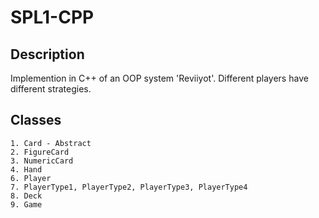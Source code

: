 # SPL1-CPP

## Description

Implemention in C++ of an OOP system 'Reviiyot'.
Different players have different strategies.

## Classes

```
1. Card - Abstract
2. FigureCard
3. NumericCard
4. Hand
6. Player
7. PlayerType1, PlayerType2, PlayerType3, PlayerType4
8. Deck
9. Game
```
